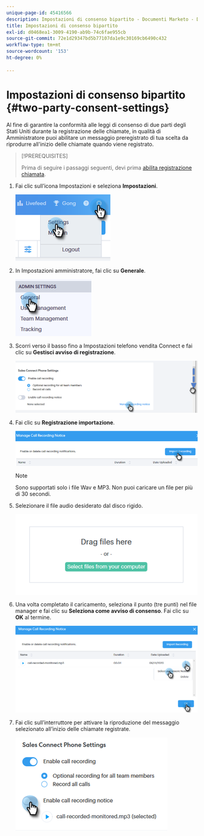 ```yaml
---
unique-page-id: 45416566
description: Impostazioni di consenso bipartito - Documenti Marketo - Documentazione del prodotto
title: Impostazioni di consenso bipartito
exl-id: d0468ea1-3009-4190-ab9b-74c6fae955cb
source-git-commit: 72e1d29347bd5b77107da1e9c30169cb6490c432
workflow-type: tm+mt
source-wordcount: '153'
ht-degree: 0%

---
```


# Impostazioni di consenso bipartito {#two-party-consent-settings}

Al fine di garantire la conformità alle leggi di consenso di due parti degli Stati Uniti durante la registrazione delle chiamate, in qualità di Amministratore puoi abilitare un messaggio preregistrato di tua scelta da riprodurre all&#39;inizio delle chiamate quando viene registrato.

>[!PREREQUISITES]
>
>Prima di seguire i passaggi seguenti, devi prima [abilita registrazione chiamata](/help/marketo/product-docs/marketo-sales-connect/phone/enable-call-recording.md).

1. Fai clic sull’icona Impostazioni e seleziona **Impostazioni**.

   ![](assets/one-1.png)

1. In Impostazioni amministratore, fai clic su **Generale**.

   ![](assets/two-1.png)

1. Scorri verso il basso fino a Impostazioni telefono vendita Connect e fai clic su **Gestisci avviso di registrazione**.

   ![](assets/three-1.png)

1. Fai clic su **Registrazione importazione**.

   ![](assets/four-1.png)

   >[!NOTE]
   >
   >Sono supportati solo i file Wav e MP3. Non puoi caricare un file per più di 30 secondi.

1. Selezionare il file audio desiderato dal disco rigido.

   ![](assets/five.png)

1. Una volta completato il caricamento, seleziona il punto (tre punti) nel file manager e fai clic su **Seleziona come avviso di consenso**. Fai clic su **OK** al termine.

   ![](assets/six.png)

1. Fai clic sull’interruttore per attivare la riproduzione del messaggio selezionato all’inizio delle chiamate registrate.

   ![](assets/seven.png)
